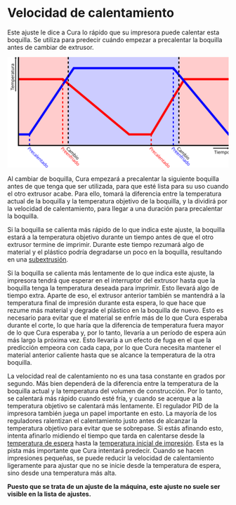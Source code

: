 Velocidad de calentamiento
====
Este ajuste le dice a Cura lo rápido que su impresora puede calentar esta boquilla. Se utiliza para predecir cuándo empezar a precalentar la boquilla antes de cambiar de extrusor.

![Las boquillas comienzan a calentarse de antemano antes de cambiar de extrusor](../images/temperature_regulation.svg)

Al cambiar de boquilla, Cura empezará a precalentar la siguiente boquilla antes de que tenga que ser utilizada, para que esté lista para su uso cuando el otro extrusor acabe. Para ello, tomará la diferencia entre la temperatura actual de la boquilla y la temperatura objetivo de la boquilla, y la dividirá por la velocidad de calentamiento, para llegar a una duración para precalentar la boquilla.

Si la boquilla se calienta más rápido de lo que indica este ajuste, la boquilla estará a la temperatura objetivo durante un tiempo antes de que el otro extrusor termine de imprimir. Durante este tiempo rezumará algo de material y el plástico podría degradarse un poco en la boquilla, resultando en una [subextrusión](../troubleshooting/underextrusion.md).

Si la boquilla se calienta más lentamente de lo que indica este ajuste, la impresora tendrá que esperar en el interruptor del extrusor hasta que la boquilla tenga la temperatura deseada para imprimir. Esto llevará algo de tiempo extra. Aparte de eso, el extrusor anterior también se mantendrá a la temperatura final de impresión durante esta espera, lo que hace que rezume más material y degrade el plástico en la boquilla de nuevo. Esto es necesario para evitar que el material se enfríe más de lo que Cura esperaba durante el corte, lo que haría que la diferencia de temperatura fuera mayor de lo que Cura esperaba y, por lo tanto, llevaría a un período de espera aún más largo la próxima vez. Esto llevaría a un efecto de fuga en el que la predicción empeora con cada capa, por lo que Cura necesita mantener el material anterior caliente hasta que se alcance la temperatura de la otra boquilla.

La velocidad real de calentamiento no es una tasa constante en grados por segundo. Más bien dependerá de la diferencia entre la temperatura de la boquilla actual y la temperatura del volumen de construcción. Por lo tanto, se calentará más rápido cuando esté fría, y cuando se acerque a la temperatura objetivo se calentará más lentamente. El regulador PID de la impresora también juega un papel importante en esto. La mayoría de los reguladores ralentizan el calentamiento justo antes de alcanzar la temperatura objetivo para evitar que se sobrepase. Si estás afinando esto, intenta afinarlo midiendo el tiempo que tarda en calentarse desde la [temperatura de espera](../material/material_standby_temperature.md) hasta la [temperatura inicial de impresión](../material/material_initial_print_temperature.md). Esta es la pista más importante que Cura intentará predecir. Cuando se hacen impresiones pequeñas, se puede reducir la velocidad de calentamiento ligeramente para ajustar que no se inicie desde la temperatura de espera, sino desde una temperatura más alta.

**Puesto que se trata de un ajuste de la máquina, este ajuste no suele ser visible en la lista de ajustes.**